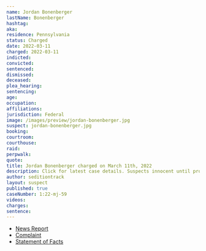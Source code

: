 ```yaml
---
name: Jordan Bonenberger
lastName: Bonenberger
hashtag:
aka:
residence: Pennsylvania
status: Charged
date: 2022-03-11
charged: 2022-03-11
indicted:
convicted:
sentenced:
dismissed:
deceased:
plea_hearing:
sentencing:
age:
occupation:
affiliations:
jurisdiction: Federal
image: /images/preview/jordan-bonenberger.jpg
suspect: jordan-bonenberger.jpg
booking:
courtroom:
courthouse:
raid:
perpwalk:
quote:
title: Jordan Bonenberger charged on March 11th, 2022
description: Click for latest case details. Suspects innocent until proven guilty.
author: seditiontrack
layout: suspect
published: true
caseNumber: 1:22-mj-59
videos:
charges:
sentence:
---
```


- [News Report](https://triblive.com/local/regional/cranberry-man-charged-for-alleged-involvement-in-jan-6-capitol-attack/)
- [Complaint](https://www.justice.gov/usao-dc/case-multi-defendant/file/1485601/download)
- [Statement of Facts](https://www.justice.gov/usao-dc/case-multi-defendant/file/1485606/download)
